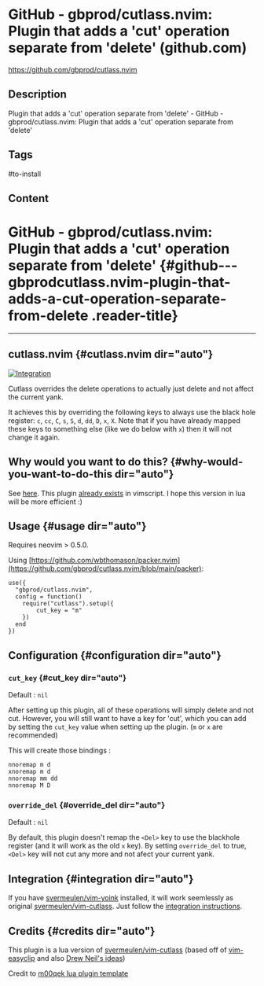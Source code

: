 # GitHub - gbprod/cutlass.nvim: Plugin that adds a 'cut' operation separate from 'delete' (github.com)

<https://github.com/gbprod/cutlass.nvim>

## Description

Plugin that adds a 'cut' operation separate from 'delete' - GitHub - gbprod/cutlass.nvim: Plugin that adds a 'cut' operation separate from 'delete'

## Tags

#to-install

## Content

GitHub - gbprod/cutlass.nvim: Plugin that adds a \'cut\' operation separate from \'delete\' {#github---gbprodcutlass.nvim-plugin-that-adds-a-cut-operation-separate-from-delete .reader-title}
===========================================================================================

------------------------------------------------------------------------

cutlass.nvim {#cutlass.nvim dir="auto"}
------------

[![Integration](https://github.com/gbprod/cutlass.nvim/actions/workflows/integration.yml/badge.svg)](https://github.com/gbprod/cutlass.nvim/actions/workflows/integration.yml)

Cutlass overrides the delete operations to actually just delete and not affect the current yank.

It achieves this by overriding the following keys to always use the black hole register: `c`, `cc`, `C`, `s`, `S`, `d`, `dd`, `D`, `x`, `X`. Note that if you have already mapped these keys to something else (like we do below with `x`) then it will not change it again.

Why would you want to do this? {#why-would-you-want-to-do-this dir="auto"}
------------------------------

See [here](http://vimcasts.org/blog/2013/11/registers-the-good-the-bad-and-the-ugly-parts/).
This plugin [already exists](https://github.com/svermeulen/vim-cutlass) in vimscript. I hope this version in lua will be more efficient :)

Usage {#usage dir="auto"}
-----

Requires neovim \> 0.5.0.

Using [https://github.com/wbthomason/packer.nvim](https://github.com/gbprod/cutlass.nvim/blob/main/packer):

    use({
      "gbprod/cutlass.nvim",
      config = function()
        require("cutlass").setup({
            cut_key = "m"
        })
      end
    })

Configuration {#configuration dir="auto"}
-------------

### `cut_key` {#cut_key dir="auto"}

Default : `nil`

After setting up this plugin, all of these operations will simply delete and not cut. However, you will still want to have a key for \'cut\', which you can add by setting the `cut_key` value when setting up the plugin. (`m` or `x` are recommended)

This will create those bindings :

``` {lang="vimscript"}
nnoremap m d
xnoremap m d
nnoremap mm dd
nnoremap M D
```

### `override_del` {#override_del dir="auto"}

Default : `nil`

By default, this plugin doesn\'t remap the `<Del>` key to use the blackhole register (and it will work as the old `x` key). By setting `override_del` to true, `<Del>` key will not cut any more and not afect your current yank.

Integration {#integration dir="auto"}
-----------

If you have [svermeulen/vim-yoink](https://github.com/svermeulen/vim-yoink) installed, it will work seemlessly as original [svermeulen/vim-cutlass](https://github.com/svermeulen/vim-cutlass). Just follow the [integration instructions](https://github.com/svermeulen/vim-yoink#integration-with-vim-cutlass).

Credits {#credits dir="auto"}
-------

This plugin is a lua version of [svermeulen/vim-cutlass](https://github.com/svermeulen/vim-cutlass) (based off of [vim-easyclip](https://github.com/svermeulen/vim-easyclip) and also [Drew Neil\'s ideas](https://github.com/nelstrom/vim-cutlass))

Credit to [m00qek lua plugin template](https://github.com/m00qek/plugin-template.nvim)
